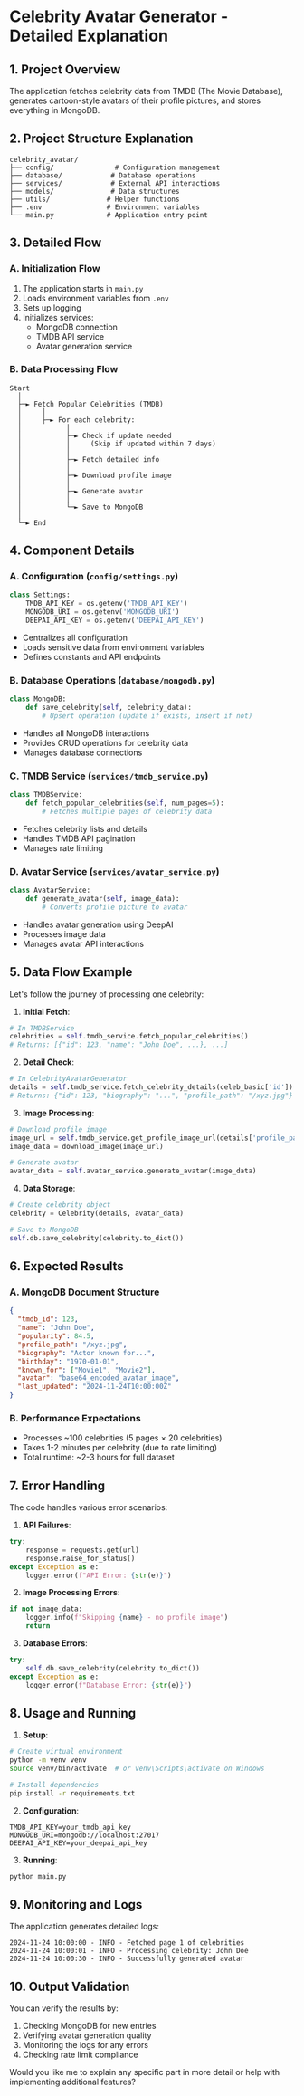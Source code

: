 # Celebrity Avatar Generator - Detailed Explanation

## 1. Project Overview

The application fetches celebrity data from TMDB (The Movie Database), generates cartoon-style avatars of their profile pictures, and stores everything in MongoDB.

## 2. Project Structure Explanation

```plaintext
celebrity_avatar/
├── config/               # Configuration management
├── database/            # Database operations
├── services/            # External API interactions
├── models/              # Data structures
├── utils/              # Helper functions
├── .env                # Environment variables
└── main.py             # Application entry point
```

## 3. Detailed Flow

### A. Initialization Flow
1. The application starts in `main.py`
2. Loads environment variables from `.env`
3. Sets up logging
4. Initializes services:
   - MongoDB connection
   - TMDB API service
   - Avatar generation service

### B. Data Processing Flow

```plaintext
Start
  │
  ├─► Fetch Popular Celebrities (TMDB)
  │     │
  │     ├─► For each celebrity:
  │           │
  │           ├─► Check if update needed
  │           │     (Skip if updated within 7 days)
  │           │
  │           ├─► Fetch detailed info
  │           │
  │           ├─► Download profile image
  │           │
  │           ├─► Generate avatar
  │           │
  │           └─► Save to MongoDB
  │
  └─► End
```

## 4. Component Details

### A. Configuration (`config/settings.py`)
```python
class Settings:
    TMDB_API_KEY = os.getenv('TMDB_API_KEY')
    MONGODB_URI = os.getenv('MONGODB_URI')
    DEEPAI_API_KEY = os.getenv('DEEPAI_API_KEY')
```
- Centralizes all configuration
- Loads sensitive data from environment variables
- Defines constants and API endpoints

### B. Database Operations (`database/mongodb.py`)
```python
class MongoDB:
    def save_celebrity(self, celebrity_data):
        # Upsert operation (update if exists, insert if not)
```
- Handles all MongoDB interactions
- Provides CRUD operations for celebrity data
- Manages database connections

### C. TMDB Service (`services/tmdb_service.py`)
```python
class TMDBService:
    def fetch_popular_celebrities(self, num_pages=5):
        # Fetches multiple pages of celebrity data
```
- Fetches celebrity lists and details
- Handles TMDB API pagination
- Manages rate limiting

### D. Avatar Service (`services/avatar_service.py`)
```python
class AvatarService:
    def generate_avatar(self, image_data):
        # Converts profile picture to avatar
```
- Handles avatar generation using DeepAI
- Processes image data
- Manages avatar API interactions

## 5. Data Flow Example

Let's follow the journey of processing one celebrity:

1. **Initial Fetch**:
```python
# In TMDBService
celebrities = self.tmdb_service.fetch_popular_celebrities()
# Returns: [{"id": 123, "name": "John Doe", ...}, ...]
```

2. **Detail Check**:
```python
# In CelebrityAvatarGenerator
details = self.tmdb_service.fetch_celebrity_details(celeb_basic['id'])
# Returns: {"id": 123, "biography": "...", "profile_path": "/xyz.jpg"}
```

3. **Image Processing**:
```python
# Download profile image
image_url = self.tmdb_service.get_profile_image_url(details['profile_path'])
image_data = download_image(image_url)

# Generate avatar
avatar_data = self.avatar_service.generate_avatar(image_data)
```

4. **Data Storage**:
```python
# Create celebrity object
celebrity = Celebrity(details, avatar_data)

# Save to MongoDB
self.db.save_celebrity(celebrity.to_dict())
```

## 6. Expected Results

### A. MongoDB Document Structure
```json
{
  "tmdb_id": 123,
  "name": "John Doe",
  "popularity": 84.5,
  "profile_path": "/xyz.jpg",
  "biography": "Actor known for...",
  "birthday": "1970-01-01",
  "known_for": ["Movie1", "Movie2"],
  "avatar": "base64_encoded_avatar_image",
  "last_updated": "2024-11-24T10:00:00Z"
}
```

### B. Performance Expectations
- Processes ~100 celebrities (5 pages × 20 celebrities)
- Takes 1-2 minutes per celebrity (due to rate limiting)
- Total runtime: ~2-3 hours for full dataset

## 7. Error Handling

The code handles various error scenarios:

1. **API Failures**:
```python
try:
    response = requests.get(url)
    response.raise_for_status()
except Exception as e:
    logger.error(f"API Error: {str(e)}")
```

2. **Image Processing Errors**:
```python
if not image_data:
    logger.info(f"Skipping {name} - no profile image")
    return
```

3. **Database Errors**:
```python
try:
    self.db.save_celebrity(celebrity.to_dict())
except Exception as e:
    logger.error(f"Database Error: {str(e)}")
```

## 8. Usage and Running

1. **Setup**:
```bash
# Create virtual environment
python -m venv venv
source venv/bin/activate  # or venv\Scripts\activate on Windows

# Install dependencies
pip install -r requirements.txt
```

2. **Configuration**:
```env
TMDB_API_KEY=your_tmdb_api_key
MONGODB_URI=mongodb://localhost:27017
DEEPAI_API_KEY=your_deepai_api_key
```

3. **Running**:
```bash
python main.py
```

## 9. Monitoring and Logs

The application generates detailed logs:
```plaintext
2024-11-24 10:00:00 - INFO - Fetched page 1 of celebrities
2024-11-24 10:00:01 - INFO - Processing celebrity: John Doe
2024-11-24 10:00:30 - INFO - Successfully generated avatar
```

## 10. Output Validation

You can verify the results by:
1. Checking MongoDB for new entries
2. Verifying avatar generation quality
3. Monitoring the logs for any errors
4. Checking rate limit compliance

Would you like me to explain any specific part in more detail or help with implementing additional features?